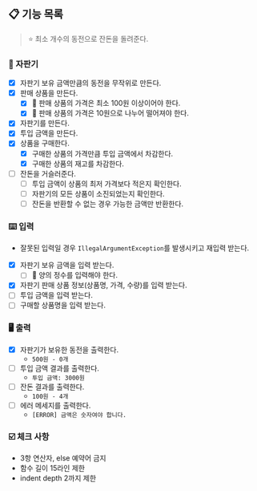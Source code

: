 ## 📋 기능 목록

> ⭐️ 최소 개수의 동전으로 잔돈을 돌려준다.

### 🤖 자판기

- [x] 자판기 보유 금액만큼의 동전을 무작위로 만든다.
- [x] 판매 상품을 만든다.
    - [x] 🧨 판매 상품의 가격은 최소 100원 이상이어야 한다.
    - [x] 🧨 판매 상품의 가격은 10원으로 나누어 떨어져야 한다.
- [x] 자판기를 만든다.
- [x] 투입 금액을 만든다.
- [x] 상품을 구매한다.
    - [x] 구매한 상품의 가격만큼 투입 금액에서 차감한다.
    - [x] 구매한 상품의 재고를 차감한다.
- [ ] 잔돈을 거슬러준다.
    - [ ] 투입 금액이 상품의 최저 가격보다 적은지 확인한다.
    - [ ] 자판기의 모든 상품이 소진되었는지 확인한다.
    - [ ] 잔돈을 반환할 수 없는 경우 가능한 금액만 반환한다.

### ⌨️ 입력

- 잘못된 입력일 경우 `IllegalArgumentException`를 발생시키고 재입력 받는다.
- [x] 자판기 보유 금액을 입력 받는다.
    - [ ] 🧨 양의 정수를 입력해야 한다.
- [x] 자판기 판매 상품 정보(상품명, 가격, 수량)를 입력 받는다.
- [ ] 투입 금액을 입력 받는다.
- [ ] 구매할 상품명을 입력 받는다.

### 🖥️ 출력

- [x] 자판기가 보유한 동전을 출력한다.
    - `500원 - 0개`
- [ ] 투입 금액 결과를 출력한다.
    - `투입 금액: 3000원`
- [ ] 잔돈 결과를 출력한다.
    - `100원 - 4개`
- [ ] 에러 메세지를 출력한다.
    - `[ERROR] 금액은 숫자여야 합니다.`

### ☑️ 체크 사항

- 3항 연산자, else 예약어 금지
- 함수 길이 15라인 제한
- indent depth 2까지 제한
